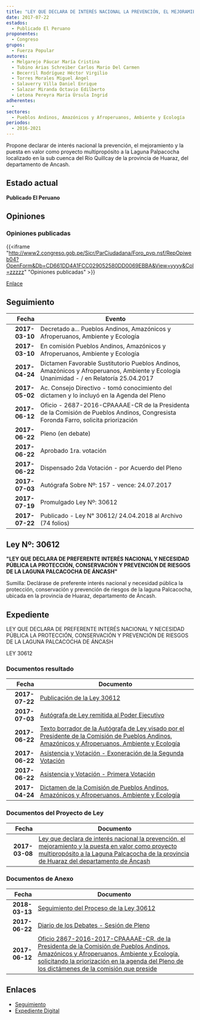 ```yaml
---
title: "LEY QUE DECLARA DE INTERÉS NACIONAL LA PREVENCIÓN, EL MEJORAMIENTO Y LA PUESTA EN VALOR COMO PROYECTO MULTIPROPÓSITO A LA LAGUNA PALPACOCHA DE LA PROVINCIA DE HUARAZ DEL DEPARTAMENTO DE ANCASH"
date: 2017-07-22
estados: 
  - Publicado El Peruano
proponentes: 
  - Congreso
grupos: 
  - Fuerza Popular
autores: 
  - Melgarejo Páucar María Cristina
  - Tubino Arias Schreiber Carlos Mario Del Carmen
  - Becerril Rodríguez Héctor Virgilio
  - Torres Morales Miguel Ángel
  - Salaverry Villa Daniel Enrique
  - Salazar Miranda Octavio Edilberto
  - Letona Pereyra María Úrsula Ingrid
adherentes: 
  - 
sectores: 
  - Pueblos Andinos, Amazónicos y Afroperuanos, Ambiente y Ecología
periodos: 
  - 2016-2021
---
```


Propone declarar de interés nacional la prevención, el mejoramiento y la puesta en valor como proyecto multipropósito a la Laguna Palpacocha localizado en la sub cuenca del Río Quillcay de la provincia de Huaraz, del departamento de Ancash.


## Estado actual

**Publicado El Peruano**

## Opiniones

### Opiniones publicadas

{{<iframe "http://www2.congreso.gob.pe/Sicr/ParCiudadana/Foro_pvp.nsf/RepOpiweb04?OpenForm&Db=CD661DD4A1FCC029052580DD0069EBBA&View=yyyy&Col=zzzzz" "Opiniones publicadas" >}}

[Enlace](http://www2.congreso.gob.pe/Sicr/ParCiudadana/Foro_pvp.nsf/RepOpiweb04?OpenForm&Db=CD661DD4A1FCC029052580DD0069EBBA&View=yyyy&Col=zzzzz)

## Seguimiento

| Fecha | Evento |
|------:|--------|
| **2017-03-10** | Decretado a... Pueblos Andinos, Amazónicos y Afroperuanos, Ambiente y Ecología|
| **2017-03-10** | En comisión Pueblos Andinos, Amazónicos y Afroperuanos, Ambiente y Ecología|
| **2017-04-24** | Dictamen Favorable Sustitutorio Pueblos Andinos, Amazónicos y Afroperuanos, Ambiente y Ecología Unanimidad - / en Relatoría 25.04.2017|
| **2017-05-02** | Ac. Consejo Directivo - tomó conocimiento del dictamen y lo incluyó en la Agenda del Pleno|
| **2017-06-12** | Oficio - 2687-2016-CPAAAAE-CR de la Presidenta de la Comisión de Pueblos Andinos, Congresista Foronda Farro, solicita priorización|
| **2017-06-22** | Pleno (en debate)|
| **2017-06-22** | Aprobado 1ra. votación|
| **2017-06-22** | Dispensado 2da Votación - por Acuerdo del Pleno|
| **2017-07-03** | Autógrafa Sobre Nº: 157 - vence: 24.07.2017|
| **2017-07-19** | Promulgado Ley Nº: 30612|
| **2017-07-22** | Publicado - Ley N° 30612/ 24.04.2018 al Archivo (74 folios)|

## Ley Nº: 30612

**"LEY QUE DECLARA DE PREFERENTE INTERÉS NACIONAL Y NECESIDAD PÚBLICA LA PROTECCIÓN, CONSERVACIÓN Y PREVENCIÓN DE RIESGOS DE LA LAGUNA PALCACOCHA DE ÁNCASH"**

Sumilla: Declárase de preferente interés nacional y necesidad pública la protección, conservación y prevención de riesgos de la laguna Palcacocha, ubicada en la provincia de Huaraz, departamento de Áncash.


## Expediente

LEY QUE DECLARA DE PREFERENTE INTERÉS NACIONAL Y NECESIDAD PÚBLICA LA PROTECCIÓN, CONSERVACIÓN Y PREVENCIÓN DE RIESGOS DE LA LAGUNA PALCACOCHA DE ÁNCASH

LEY 30612


### Documentos resultado

| Fecha | Documento |
|------:|--------|
| **2017-07-22** | [Publicación de la Ley 30612](http://www.leyes.congreso.gob.pe/Documentos/2016_2021/ADLP/Normas_Legales/30612-LEY.pdf) |
| **2017-07-03** | [Autógrafa de Ley remitida al Poder Ejecutivo](http://www.leyes.congreso.gob.pe/Documentos/2016_2021/ADLP/Texto_Aprobado/AU0103220170703.PDF) |
| **2017-06-22** | [Texto borrador de la Autógrafa de Ley visado por el Presidente de la Comisión de Pueblos Andinos, Amazónicos y Afroperuanos, Ambiente y Ecología](http://www.leyes.congreso.gob.pe/Documentos/2016_2021/Texto_Borrador_de_Autografa/BAU0103220170622.pdf) |
| **2017-06-22** | [Asistencia y Votación - Exoneración de la Segunda Votación](http://www.leyes.congreso.gob.pe/Documentos/2016_2021/Asistencia_y_Votacion/Proyectos_de_Ley/Exoneracion_de_Segunda_Votacion/ESV0103220170622.pdf) |
| **2017-06-22** | [Asistencia y Votación - Primera Votación](http://www.leyes.congreso.gob.pe/Documentos/2016_2021/Asistencia_y_Votacion/Proyectos_de_Ley/AV0103220170622.pdf) |
| **2017-04-24** | [Dictamen de la Comisión de Pueblos Andinos, Amazónicos y Afroperuanos, Ambiente y Ecología](http://www.leyes.congreso.gob.pe/Documentos/2016_2021/Dictamenes/Proyectos_de_Ley/01032DC19MAY20170424..pdf) |

### Documentos del Proyecto de Ley

| Fecha | Documento |
|------:|--------|
| **2017-03-08** | [Ley que declara de interés nacional la prevención, el mejoramiento y la puesta en valor como proyecto multipropósito a la Laguna Palcacocha de la provincia de Huaraz del departamento de Áncash](http://www.leyes.congreso.gob.pe/Documentos/2016_2021/Proyectos_de_Ley_y_de_Resoluciones_Legislativas/PL0103220170308.PDF) |

### Documentos de Anexo

| Fecha | Documento |
|------:|--------|
| **2018-03-13** | [Seguimiento del Proceso de la Ley 30612](http://www.leyes.congreso.gob.pe/Documentos/2016_2021/Seguimiento_de_Proyectos_de_Ley/01032PL20180313..pdf) |
| **2017-06-22** | [Diario de los Debates - Sesión de Pleno](http://www2.congreso.gob.pe/Sicr/DiarioDebates/Publicad.nsf/SesionesPleno/05256D6E0073DFE90525814800610048/$FILE/SLO-2016-17A.pdf) |
| **2017-06-12** | [Oficio 2867-2016-2017-CPAAAAE-CR, de la Presidenta de la Comisión de Pueblos Andinos, Amazónicos y Afroperuanos, Ambiente y Ecología, solicitando la priorización en la agenda del Pleno de los dictámenes de la comisión que preside](http://www.leyes.congreso.gob.pe/Documentos/2016_2021/Oficios/Comisiones_Ordinarias/OFICIO-2867-2016-2017-CPAAAAE-CR.pdf) |

## Enlaces 

- [Seguimiento](http://www2.congreso.gob.pe/Sicr/TraDocEstProc/CLProLey2016.nsf/f7fff46988ca05b1052578e100829cc7/565b5f594b9625f3052580dd0063dbd2?OpenDocument)
- [Expediente Digital](http://www2.congreso.gob.pehttp://www2.congreso.gob.pe/Sicr/TraDocEstProc/CLProLey2016.nsf/f7fff46988ca05b1052578e100829cc7/565b5f594b9625f3052580dd0063dbd2?OpenDocument&Click=05257FB7005EB655.eb71d0cf91d8294e05256cdf006b5706/$Body/0.1C6C)
